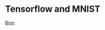 # Tensorflow and MNIST

[Bron](https://codelabs.developers.google.com/codelabs/tfjs-training-classfication/index.html#0)